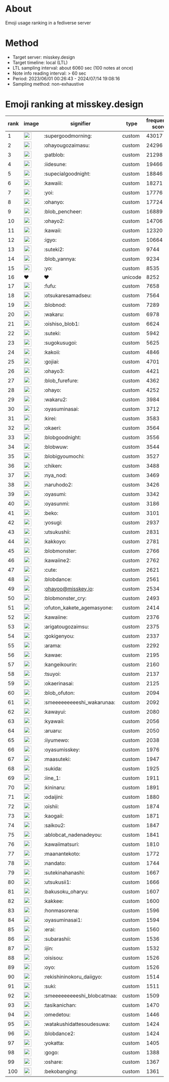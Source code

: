 # About
Emoji usage ranking in a fediverse server

# Method
- Target server: misskey.design
- Target timeline: local (LTL)
- LTL sampling interval: about 6060 sec (100 notes at once)
- Note info reading interval: > 60 sec
- Period: 2023/06/01 00:26:43 - 2024/07/14 19:08:16 
- Sampling method: non-exhaustive

# Emoji ranking at misskey.design

|rank|image|signifier|type|frequency score|
|----|----|----|----|----|
|1|<img height="24" src="https://misskey.design/emoji/supergoodmorning.webp">|:supergoodmorning:|custom|43017|
|2|<img height="24" src="https://misskey.design/emoji/ohayougozaimasu.webp">|:ohayougozaimasu:|custom|24296|
|3|<img height="24" src="https://misskey.design/emoji/patblob.webp">|:patblob:|custom|21298|
|4|<img height="24" src="https://misskey.design/emoji/iidesune.webp">|:iidesune:|custom|19466|
|5|<img height="24" src="https://misskey.design/emoji/supecialgoodnight.webp">|:supecialgoodnight:|custom|18846|
|6|<img height="24" src="https://misskey.design/emoji/kawaiii.webp">|:kawaiii:|custom|18271|
|7|<img height="24" src="https://misskey.design/emoji/yoi.webp">|:yoi:|custom|17776|
|8|<img height="24" src="https://misskey.design/emoji/ohanyo.webp">|:ohanyo:|custom|17724|
|9|<img height="24" src="https://misskey.design/emoji/blob_pencheer.webp">|:blob_pencheer:|custom|16889|
|10|<img height="24" src="https://misskey.design/emoji/ohayo2.webp">|:ohayo2:|custom|14706|
|11|<img height="24" src="https://misskey.design/emoji/kawaii.webp">|:kawaii:|custom|12320|
|12|<img height="24" src="https://misskey.design/emoji/igyo.webp">|:igyo:|custom|10664|
|13|<img height="24" src="https://misskey.design/emoji/suteki2.webp">|:suteki2:|custom|9744|
|14|<img height="24" src="https://misskey.design/emoji/blob_yannya.webp">|:blob_yannya:|custom|9234|
|15|<img height="24" src="https://misskey.design/emoji/yo.webp">|:yo:|custom|8535|
|16|❤|❤|unicode|8252|
|17|<img height="24" src="https://misskey.design/emoji/fufu.webp">|:fufu:|custom|7658|
|18|<img height="24" src="https://misskey.design/emoji/otsukaresamadseu.webp">|:otsukaresamadseu:|custom|7564|
|19|<img height="24" src="https://misskey.design/emoji/blobnod.webp">|:blobnod:|custom|7289|
|20|<img height="24" src="https://misskey.design/emoji/wakaru.webp">|:wakaru:|custom|6978|
|21|<img height="24" src="https://misskey.design/emoji/oishiso_blob1.webp">|:oishiso_blob1:|custom|6624|
|22|<img height="24" src="https://misskey.design/emoji/suteki.webp">|:suteki:|custom|5942|
|23|<img height="24" src="https://misskey.design/emoji/sugokusugoi.webp">|:sugokusugoi:|custom|5625|
|24|<img height="24" src="https://misskey.design/emoji/kakoii.webp">|:kakoii:|custom|4846|
|25|<img height="24" src="https://misskey.design/emoji/gojiai.webp">|:gojiai:|custom|4701|
|26|<img height="24" src="https://misskey.design/emoji/ohayo3.webp">|:ohayo3:|custom|4421|
|27|<img height="24" src="https://misskey.design/emoji/blob_furefure.webp">|:blob_furefure:|custom|4362|
|28|<img height="24" src="https://misskey.design/emoji/ohayo.webp">|:ohayo:|custom|4252|
|29|<img height="24" src="https://misskey.design/emoji/wakaru2.webp">|:wakaru2:|custom|3984|
|30|<img height="24" src="https://misskey.design/emoji/oyasuminasai.webp">|:oyasuminasai:|custom|3712|
|31|<img height="24" src="https://misskey.design/emoji/kirei.webp">|:kirei:|custom|3583|
|32|<img height="24" src="https://misskey.design/emoji/okaeri.webp">|:okaeri:|custom|3564|
|33|<img height="24" src="https://misskey.design/emoji/blobgoodnight.webp">|:blobgoodnight:|custom|3556|
|34|<img height="24" src="https://misskey.design/emoji/blobwuw.webp">|:blobwuw:|custom|3544|
|35|<img height="24" src="https://misskey.design/emoji/blobigyoumochi.webp">|:blobigyoumochi:|custom|3527|
|36|<img height="24" src="https://misskey.design/emoji/chiken.webp">|:chiken:|custom|3488|
|37|<img height="24" src="https://misskey.design/emoji/nya_nod.webp">|:nya_nod:|custom|3469|
|38|<img height="24" src="https://misskey.design/emoji/naruhodo2.webp">|:naruhodo2:|custom|3426|
|39|<img height="24" src="https://misskey.design/emoji/oyasumi.webp">|:oyasumi:|custom|3342|
|40|<img height="24" src="https://misskey.design/emoji/oyasunmi.webp">|:oyasunmi:|custom|3186|
|41|<img height="24" src="https://misskey.design/emoji/beko.webp">|:beko:|custom|3101|
|42|<img height="24" src="https://misskey.design/emoji/yosugi.webp">|:yosugi:|custom|2937|
|43|<img height="24" src="https://misskey.design/emoji/utsukushii.webp">|:utsukushii:|custom|2831|
|44|<img height="24" src="https://misskey.design/emoji/kakkoyo.webp">|:kakkoyo:|custom|2781|
|45|<img height="24" src="https://misskey.design/emoji/blobmonster.webp">|:blobmonster:|custom|2766|
|46|<img height="24" src="https://misskey.design/emoji/kawaiine2.webp">|:kawaiine2:|custom|2762|
|47|<img height="24" src="https://misskey.design/emoji/cute.webp">|:cute:|custom|2621|
|48|<img height="24" src="https://misskey.design/emoji/blobdance.webp">|:blobdance:|custom|2561|
|49|<img height="24" src="https://misskey.design/emoji/ohayoo.webp">|:ohayoo@misskey.io:|custom|2534|
|50|<img height="24" src="https://misskey.design/emoji/blobmonster_cry.webp">|:blobmonster_cry:|custom|2493|
|51|<img height="24" src="https://misskey.design/emoji/ofuton_kakete_agemasyone.webp">|:ofuton_kakete_agemasyone:|custom|2414|
|52|<img height="24" src="https://misskey.design/emoji/kawaiine.webp">|:kawaiine:|custom|2376|
|53|<img height="24" src="https://misskey.design/emoji/arigatougozaimsu.webp">|:arigatougozaimsu:|custom|2375|
|54|<img height="24" src="https://misskey.design/emoji/gokigenyou.webp">|:gokigenyou:|custom|2337|
|55|<img height="24" src="https://misskey.design/emoji/arama.webp">|:arama:|custom|2292|
|56|<img height="24" src="https://misskey.design/emoji/kawae.webp">|:kawae:|custom|2195|
|57|<img height="24" src="https://misskey.design/emoji/kangeikourin.webp">|:kangeikourin:|custom|2160|
|58|<img height="24" src="https://misskey.design/emoji/tsuyoi.webp">|:tsuyoi:|custom|2137|
|59|<img height="24" src="https://misskey.design/emoji/okaerinasai.webp">|:okaerinasai:|custom|2125|
|60|<img height="24" src="https://misskey.design/emoji/blob_ofuton.webp">|:blob_ofuton:|custom|2094|
|61|<img height="24" src="https://misskey.design/emoji/smeeeeeeeeeshi_wakarunaa.webp">|:smeeeeeeeeeshi_wakarunaa:|custom|2092|
|62|<img height="24" src="https://misskey.design/emoji/kawayui.webp">|:kawayui:|custom|2080|
|63|<img height="24" src="https://misskey.design/emoji/kyawaii.webp">|:kyawaii:|custom|2056|
|64|<img height="24" src="https://misskey.design/emoji/aruaru.webp">|:aruaru:|custom|2050|
|65|<img height="24" src="https://misskey.design/emoji/iiyumewo.webp">|:iiyumewo:|custom|2038|
|66|<img height="24" src="https://misskey.design/emoji/oyasumisskey.webp">|:oyasumisskey:|custom|1976|
|67|<img height="24" src="https://misskey.design/emoji/maasuteki.webp">|:maasuteki:|custom|1947|
|68|<img height="24" src="https://misskey.design/emoji/sukida.webp">|:sukida:|custom|1925|
|69|<img height="24" src="https://misskey.design/emoji/iine_1.webp">|:iine_1:|custom|1911|
|70|<img height="24" src="https://misskey.design/emoji/kininaru.webp">|:kininaru:|custom|1891|
|71|<img height="24" src="https://misskey.design/emoji/odaijini.webp">|:odaijini:|custom|1880|
|72|<img height="24" src="https://misskey.design/emoji/oishii.webp">|:oishii:|custom|1874|
|73|<img height="24" src="https://misskey.design/emoji/kaogaii.webp">|:kaogaii:|custom|1871|
|74|<img height="24" src="https://misskey.design/emoji/saikou2.webp">|:saikou2:|custom|1847|
|75|<img height="24" src="https://misskey.design/emoji/ablobcat_nadenadeyou.webp">|:ablobcat_nadenadeyou:|custom|1841|
|76|<img height="24" src="https://misskey.design/emoji/kawaiimatsuri.webp">|:kawaiimatsuri:|custom|1810|
|77|<img height="24" src="https://misskey.design/emoji/maanantekoto.webp">|:maanantekoto:|custom|1772|
|78|<img height="24" src="https://misskey.design/emoji/nandato.webp">|:nandato:|custom|1744|
|79|<img height="24" src="https://misskey.design/emoji/sutekinahanashi.webp">|:sutekinahanashi:|custom|1667|
|80|<img height="24" src="https://misskey.design/emoji/utsukusii1.webp">|:utsukusii1:|custom|1666|
|81|<img height="24" src="https://misskey.design/emoji/bakusoku_oharyu.webp">|:bakusoku_oharyu:|custom|1607|
|82|<img height="24" src="https://misskey.design/emoji/kakkee.webp">|:kakkee:|custom|1600|
|83|<img height="24" src="https://misskey.design/emoji/honmasorena.webp">|:honmasorena:|custom|1596|
|84|<img height="24" src="https://misskey.design/emoji/oyasuminasai1.webp">|:oyasuminasai1:|custom|1594|
|85|<img height="24" src="https://misskey.design/emoji/erai.webp">|:erai:|custom|1560|
|86|<img height="24" src="https://misskey.design/emoji/subarashii.webp">|:subarashii:|custom|1536|
|87|<img height="24" src="https://misskey.design/emoji/ijin.webp">|:ijin:|custom|1532|
|88|<img height="24" src="https://misskey.design/emoji/oisisou.webp">|:oisisou:|custom|1526|
|89|<img height="24" src="https://misskey.design/emoji/oyo.webp">|:oyo:|custom|1526|
|90|<img height="24" src="https://misskey.design/emoji/rekishininokoru_daiigyo.webp">|:rekishininokoru_daiigyo:|custom|1514|
|91|<img height="24" src="https://misskey.design/emoji/suki.webp">|:suki:|custom|1511|
|92|<img height="24" src="https://misskey.design/emoji/smeeeeeeeeeshi_blobcatmaa.webp">|:smeeeeeeeeeshi_blobcatmaa:|custom|1509|
|93|<img height="24" src="https://misskey.design/emoji/tasikanichan.webp">|:tasikanichan:|custom|1470|
|94|<img height="24" src="https://misskey.design/emoji/omedetou.webp">|:omedetou:|custom|1446|
|95|<img height="24" src="https://misskey.design/emoji/watakushidattesoudesuwa.webp">|:watakushidattesoudesuwa:|custom|1424|
|96|<img height="24" src="https://misskey.design/emoji/blobdance2.webp">|:blobdance2:|custom|1424|
|97|<img height="24" src="https://misskey.design/emoji/yokatta.webp">|:yokatta:|custom|1405|
|98|<img height="24" src="https://misskey.design/emoji/gogo.webp">|:gogo:|custom|1388|
|99|<img height="24" src="https://misskey.design/emoji/oshare.webp">|:oshare:|custom|1367|
|100|<img height="24" src="https://misskey.design/emoji/bekobanging.webp">|:bekobanging:|custom|1361|
